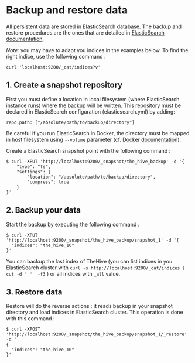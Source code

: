 # Backup and restore data
All persistent data are stored in ElasticSearch database. The backup and restore procedures are the ones that are
detailed in
[ElasticSearch documentation](https://www.elastic.co/guide/en/elasticsearch/reference/current/modules-snapshots.html).

_Note_: you may have to adapt you indices in the examples below. To find the right indice, use the following command :

```
curl 'localhost:9200/_cat/indices?v'
```

## 1. Create a snapshot repository
First you must define a location in local filesystem (where ElasticSearch instance runs) where the backup will be
written. This repository must be declared in ElasticSearch configuration (elasticsearch.yml) by adding:
```
repo.path: ["/absolute/path/to/backup/directory"]
```
Be careful if you run ElasticSearch in Docker, the directory must be mapped in host filesystem using `--volume`
parameter (cf. [Docker documentation](https://docs.docker.com/engine/tutorials/dockervolumes/)).

Create a ElasticSearch snapshot point with the following command :
```
$ curl -XPUT 'http://localhost:9200/_snapshot/the_hive_backup' -d '{
    "type": "fs",
    "settings": {
        "location": "/absolute/path/to/backup/directory",
        "compress": true
    }
}'
```

## 2. Backup your data
Start the backup by executing the following command :
```
$ curl -XPUT 'http://localhost:9200/_snapshot/the_hive_backup/snapshot_1' -d '{
  "indices": "the_hive_10"
}'
```
You can backup the last index of TheHive (you can list indices in you ElasticSearch cluster with
`curl -s http://localhost:9200/_cat/indices | cut -d ' '  -f3` ) or all indices with `_all` value.

## 3. Restore data
Restore will do the reverse actions : it reads backup in your snapshot directory and load indices in ElasticSearch
cluster. This operation is done with this command :
```
$ curl -XPOST 'http://localhost:9200/_snapshot/the_hive_backup/snapshot_1/_restore' -d '
{
  "indices": "the_hive_10"
}'
```
